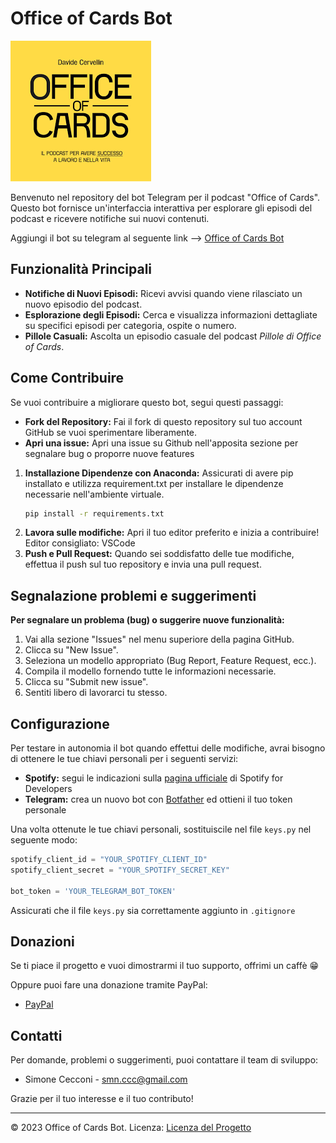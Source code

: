 # Office of Cards Bot

![Office of Cards Logo](Logo.png)

Benvenuto nel repository del bot Telegram per il podcast "Office of Cards". Questo bot fornisce un'interfaccia interattiva per esplorare gli episodi del podcast e ricevere notifiche sui nuovi contenuti.

Aggiungi il bot su telegram al seguente link --> [Office of Cards Bot](https://t.me/office_of_card_bot)

## Funzionalità Principali

- **Notifiche di Nuovi Episodi:** Ricevi avvisi quando viene rilasciato un nuovo episodio del podcast.
- **Esplorazione degli Episodi:** Cerca e visualizza informazioni dettagliate su specifici episodi per categoria, ospite o numero.
- **Pillole Casuali:** Ascolta un episodio casuale del podcast *Pillole di Office of Cards*.

## Come Contribuire

Se vuoi contribuire a migliorare questo bot, segui questi passaggi:

- **Fork del Repository:** Fai il fork di questo repository sul tuo account GitHub se vuoi sperimentare liberamente.
- **Apri una issue:** Apri una issue su Github nell'apposita sezione per segnalare bug o proporre nuove features

1. **Installazione Dipendenze con Anaconda:** Assicurati di avere pip installato e utilizza requirement.txt per installare le dipendenze necessarie nell'ambiente virtuale.
    ```bash
    pip install -r requirements.txt
    ```
2. **Lavora sulle modifiche:** Apri il tuo editor preferito e inizia a contribuire! Editor consigliato: VSCode
3. **Push e Pull Request:** Quando sei soddisfatto delle tue modifiche, effettua il push sul tuo repository e invia una pull request.

## Segnalazione problemi e suggerimenti
**Per segnalare un problema (bug) o suggerire nuove funzionalità:**
1. Vai alla sezione "Issues" nel menu superiore della pagina GitHub.
2. Clicca su "New Issue".
3. Seleziona un modello appropriato (Bug Report, Feature Request, ecc.).
4. Compila il modello fornendo tutte le informazioni necessarie.
5. Clicca su "Submit new issue".
6. Sentiti libero di lavorarci tu stesso.

## Configurazione

Per testare in autonomia il bot quando effettui delle modifiche, avrai bisogno di ottenere le tue chiavi personali per i seguenti servizi:
- **Spotify:** segui le indicazioni sulla [pagina ufficiale](https://developer.spotify.com/documentation/web-api/tutorials/getting-started) di Spotify for Developers
- **Telegram:** crea un nuovo bot con [Botfather](https://telegram.me/BotFather) ed ottieni il tuo token personale

Una volta ottenute le tue chiavi personali, sostituiscile nel file `keys.py` nel seguente modo:
``` py
spotify_client_id = "YOUR_SPOTIFY_CLIENT_ID"
spotify_client_secret = "YOUR_SPOTIFY_SECRET_KEY"

bot_token = 'YOUR_TELEGRAM_BOT_TOKEN'
```

Assicurati che il file `keys.py` sia correttamente aggiunto in `.gitignore`

## Donazioni

Se ti piace il progetto e vuoi dimostrarmi il tuo supporto, offrimi un caffè 😁

<script type='text/javascript' src='https://storage.ko-fi.com/cdn/widget/Widget_2.js'></script><script type='text/javascript'>kofiwidget2.init('Offrimi un caffè', '#FCCD53', 'U7U31EI13Q');kofiwidget2.draw();</script> 

Oppure puoi fare una donazione tramite PayPal:
- [PayPal](https://www.paypal.com/paypalme/SimoneCecconi)

## Contatti

Per domande, problemi o suggerimenti, puoi contattare il team di sviluppo:

- Simone Cecconi - [smn.ccc@gmail.com](mailto:smn.ccc@gmail.com)

Grazie per il tuo interesse e il tuo contributo!

---

© 2023 Office of Cards Bot. Licenza: [Licenza del Progetto](.LICENSE.md)